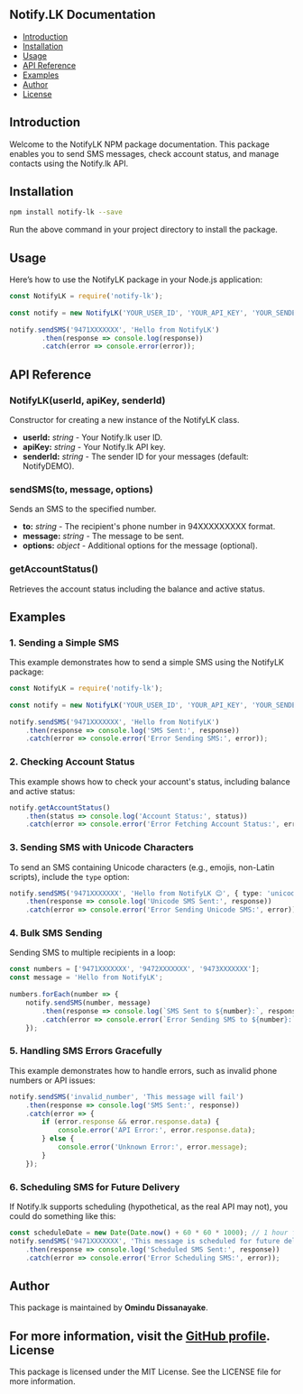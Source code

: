 Notify.LK Documentation
---------------------

*   [Introduction](#introduction)
*   [Installation](#installation)
*   [Usage](#usage)
*   [API Reference](#api-reference)
*   [Examples](#examples)
*   [Author](#author)
*   [License](#license)

Introduction
------------

Welcome to the NotifyLK NPM package documentation. This package enables you to send SMS messages, check account status, and manage contacts using the Notify.lk API.

Installation
------------

```sh
npm install notify-lk --save
```

Run the above command in your project directory to install the package.

Usage
-----

Here’s how to use the NotifyLK package in your Node.js application:

```ts 
const NotifyLK = require('notify-lk');
    
const notify = new NotifyLK('YOUR_USER_ID', 'YOUR_API_KEY', 'YOUR_SENDER_ID');
    
notify.sendSMS('9471XXXXXXX', 'Hello from NotifyLK')
        .then(response => console.log(response))
        .catch(error => console.error(error));
```

API Reference
-------------

### NotifyLK(userId, apiKey, senderId)

Constructor for creating a new instance of the NotifyLK class.

*   **userId:** _string_ - Your Notify.lk user ID.
*   **apiKey:** _string_ - Your Notify.lk API key.
*   **senderId:** _string_ - The sender ID for your messages (default: NotifyDEMO).

### sendSMS(to, message, options)

Sends an SMS to the specified number.

*   **to:** _string_ - The recipient's phone number in 94XXXXXXXXX format.
*   **message:** _string_ - The message to be sent.
*   **options:** _object_ - Additional options for the message (optional).

### getAccountStatus()

Retrieves the account status including the balance and active status.

Examples
--------

### 1\. Sending a Simple SMS

This example demonstrates how to send a simple SMS using the NotifyLK package:
```ts
const NotifyLK = require('notify-lk');
    
const notify = new NotifyLK('YOUR_USER_ID', 'YOUR_API_KEY', 'YOUR_SENDER_ID');
    
notify.sendSMS('9471XXXXXXX', 'Hello from NotifyLK')
    .then(response => console.log('SMS Sent:', response))
    .catch(error => console.error('Error Sending SMS:', error));
```
### 2\. Checking Account Status

This example shows how to check your account's status, including balance and active status:
```ts
notify.getAccountStatus()
    .then(status => console.log('Account Status:', status))
    .catch(error => console.error('Error Fetching Account Status:', error));
```
### 3\. Sending SMS with Unicode Characters

To send an SMS containing Unicode characters (e.g., emojis, non-Latin scripts), include the `type` option:
```ts
notify.sendSMS('9471XXXXXXX', 'Hello from NotifyLK 😊', { type: 'unicode' })
    .then(response => console.log('Unicode SMS Sent:', response))
    .catch(error => console.error('Error Sending Unicode SMS:', error));
```
### 4\. Bulk SMS Sending

Sending SMS to multiple recipients in a loop:
```ts
const numbers = ['9471XXXXXXX', '9472XXXXXXX', '9473XXXXXXX'];
const message = 'Hello from NotifyLK';
    
numbers.forEach(number => {
    notify.sendSMS(number, message)
        .then(response => console.log(`SMS Sent to ${number}:`, response))
        .catch(error => console.error(`Error Sending SMS to ${number}:`, error));
    });
```
### 5\. Handling SMS Errors Gracefully

This example demonstrates how to handle errors, such as invalid phone numbers or API issues:
```ts
notify.sendSMS('invalid_number', 'This message will fail')
    .then(response => console.log('SMS Sent:', response))
    .catch(error => {
        if (error.response && error.response.data) {
            console.error('API Error:', error.response.data);
        } else {
            console.error('Unknown Error:', error.message);
        }
    });
```
### 6\. Scheduling SMS for Future Delivery

If Notify.lk supports scheduling (hypothetical, as the real API may not), you could do something like this:
```ts
const scheduleDate = new Date(Date.now() + 60 * 60 * 1000); // 1 hour from now
notify.sendSMS('9471XXXXXXX', 'This message is scheduled for future delivery', { send_at: scheduleDate.toISOString() })
    .then(response => console.log('Scheduled SMS Sent:', response))
    .catch(error => console.error('Error Scheduling SMS:', error));
```
Author
------

This package is maintained by **Omindu Dissanayake**.

For more information, visit the [GitHub profile](https://github.com/OmiduAnjane).
License
-------

This package is licensed under the MIT License. See the LICENSE file for more information.